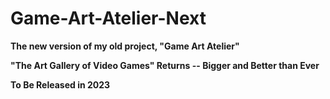 # Game-Art-Atelier-Next
<b>The new version of my old project, "Game Art Atelier"</b>

<b>"The Art Gallery of Video Games" Returns -- Bigger and Better than Ever

<b>To Be Released in 2023</b>
